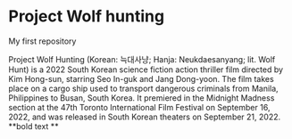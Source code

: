 # Project Wolf hunting 
My first repository 

Project Wolf Hunting (Korean: 늑대사냥; Hanja: Neukdaesanyang; lit. Wolf Hunt) is a 2022 South Korean science fiction action thriller film directed by Kim Hong-sun, starring Seo In-guk and Jang Dong-yoon. The film takes place on a cargo ship used to transport dangerous criminals from Manila, Philippines to Busan, South Korea. It premiered in the Midnight Madness section at the 47th Toronto International Film Festival on September 16, 2022, and was released in South Korean theaters on September 21, 2022. **bold text **
